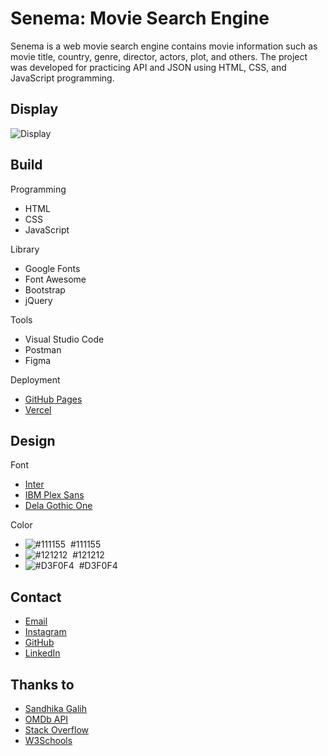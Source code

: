 # Senema: Movie Search Engine
Senema is a web movie search engine contains movie information such as movie title, country, genre, director, actors, plot, and others. The project was developed for practicing API and JSON using HTML, CSS, and JavaScript programming.

## Display
![Display](https://luqmanherifa.site/img/imgsenema.png)

## Build
Programming
  - HTML
  - CSS
  - JavaScript

Library
  - Google Fonts
  - Font Awesome
  - Bootstrap
  - jQuery

Tools
  - Visual Studio Code
  - Postman
  - Figma

Deployment
  - [GitHub Pages](https://luqmanherifa.github.io/senema-movie-search-engine)
  - [Vercel](https://senema-luqmanherifa.vercel.app)

## Design
Font
  - [Inter](https://fonts.google.com/specimen/Inter)
  - [IBM Plex Sans](https://fonts.google.com/specimen/IBM+Plex+Sans)
  - [Dela Gothic One](https://fonts.google.com/specimen/Dela+Gothic+One)

Color
  - ![#111155](https://placehold.co/20x20/111155/111155.png)  #111155
  - ![#121212](https://placehold.co/20x20/121212/121212.png)  #121212
  - ![#D3F0F4](https://placehold.co/20x20/D3F0F4/D3F0F4.png)  #D3F0F4

## Contact
  - [Email](mailto:luqmanherifa@gmail.com)
  - [Instagram](https://www.instagram.com/luqmanherifa)
  - [GitHub](https://github.com/luqmanherifa)
  - [LinkedIn](https://www.linkedin.com/in/luqmanherifa)

## Thanks to
  - [Sandhika Galih](https://www.youtube.com/@sandhikagalihWPU)
  - [OMDb API](https://www.omdbapi.com)
  - [Stack Overflow](https://stackoverflow.com)
  - [W3Schools](https://www.w3schools.com)
